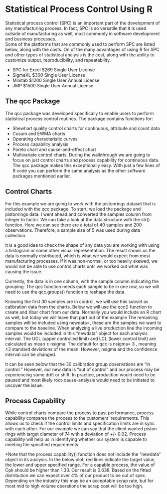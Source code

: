 # Statistical Process Control Using R

Statistical process control (SPC) is an important part of the development of any manufacturing process. In fact, SPC is so versatile that it is used outside of manufacturing as well, most commonly in software development and business processes.  
Some of the platforms that are commonly used to perform SPC are listed below, along with the costs. On of the many advantages of using R for SPC and other types of statistical analysis is the cost, along with the ability to customize output, reproducibility, and repeatability.  
* SPC for Excel $269 Single User License
* SigmaXL $300 Single User License
* Minitab $1200 Single User Annual License
* JMP $1500 Single User Annual License

## The qcc Package

The qcc package was developed specifically to enable users to perform statistical process control routines. The package contains functions for:  
* Shewhart quality control charts for continuous, attribute and count data
* Cusum and EWMA charts
* Operating characteristic curves
* Process capability analysis
* Pareto chart and cause-and-effect chart
* Multivariate control charts.
During the walkthrough we are going to focus on just control charts and process capability for continuous data. The qcc package makes this exceptionally easy. With just a few lines of R code you can perform the same analysis as the other software packages mentioned earlier.  

## Control Charts

For this example we are going to work with the pistonrings dataset that is included with the qcc package. To start, we load the package and pistonrings data. I went ahead and converted the samples column from integer to factor. We can take a look at the data structure with the str() function. Here we can see there are a total of 40 samples and 200 observations. Therefore, a sample size of 5 was used during data collection.
 

It is a good idea to check the shape of any data you are working with using a histogram or some other visual representation. The result shows us the data is normally distributed, which is what we would expect from most manufacturing processes. If it was non-normal, or too heavily skewed, we would not be able to use control charts until we worked out what was causing the issue.

 

Currently, the data is in one column, with the sample column indicating the grouping. The qcc function needs each sample to be in one row, so we will need to use the qcc.groups() function to reshape the data.

 

Knowing the first 30 samples are in control, we will use this subset as calibration data from the charts. Below we will use the qcc() function to create and Xbar chart from our data. Normally you would include an R chart as well, but today we will leave that part out of the example
The remaining samples will be included using newdata=, these are the samples we want to compare to the baseline. When analyzing a live production line the incoming samples would be included in this “newdata” object for each analysis interval.
The UCL (upper controlled limit) and LCL (lower control limit) are calculated as mean ± nsigma. The default for qcc is nsigma= 3 , meaning ±3 standard deviations of the mean. However, nsigma and the confidence interval can be changed.

 
It can be seen below that the 30 calibration group observations are “in control.” However, our new data is “out of control” and our process may be experiencing some drift or shift. In practice, production would need to be paused and most likely root-cause-analysis would need to be initiated to uncover the issue.
 

## Process Capability

While control charts compare the process to past performance, process capability compares the process to the customers’ requirements. This allows us to check if the control limits and specification limits are in sync with each other.
For our example we can say that the client wanted piston rings with target diameter of 74 with a deviation of +/- 0.02. Process capability will help us in identifying whether our system is capable to meeting the specified requirements.
 
*Note that the process.capability() function does not include the “newdata” object in its analysis.
In the below plot, red lines indicate the target value, the lower and upper specified range. For a capable process, the value of Cpk should be higher than 1.33. Our result is 0.638. Based on the fitted distribution we can expect over 4% of our product to be out of spec. Depending on the industry this may be an acceptable scrap rate, but for most mid to high volume operations the scrap cost will be too high.

 
